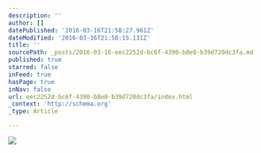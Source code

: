 ```yaml
---
description: ''
author: []
datePublished: '2016-03-16T21:58:27.961Z'
dateModified: '2016-03-16T21:58:15.131Z'
title: ''
sourcePath: _posts/2016-03-16-eec2252d-bc6f-4390-b8e0-b39d720dc3fa.md
published: true
starred: false
inFeed: true
hasPage: true
inNav: false
url: eec2252d-bc6f-4390-b8e0-b39d720dc3fa/index.html
_context: 'http://schema.org'
_type: Article

---
```

![](https://the-grid-user-content.s3-us-west-2.amazonaws.com/41da496e-fb9a-49f2-bbb2-4e12ce223f3b.png)